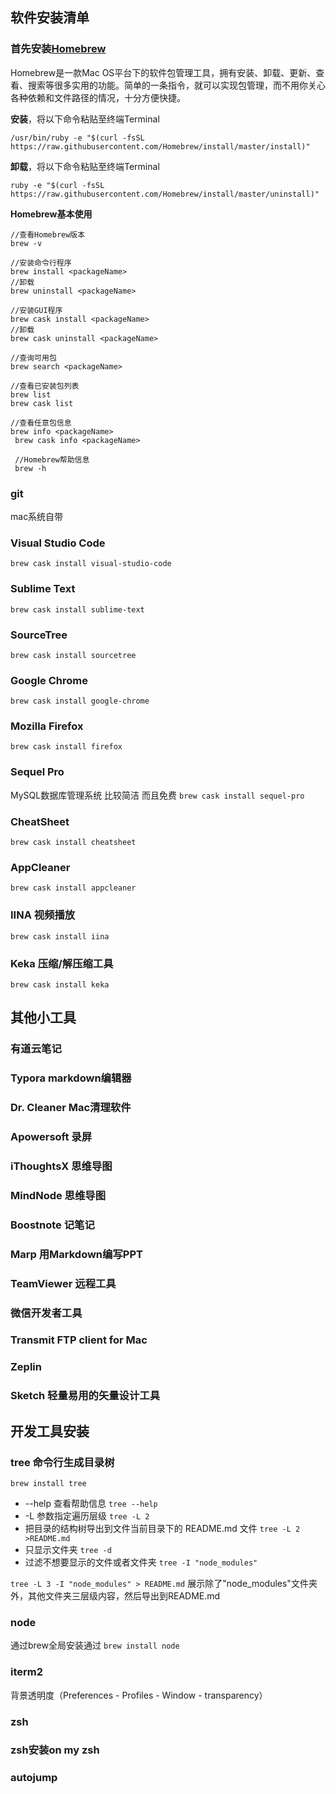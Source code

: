 ## 软件安装清单

### 首先安装[Homebrew](https://brew.sh/index_zh-cn)

Homebrew是一款Mac OS平台下的软件包管理工具，拥有安装、卸载、更新、查看、搜索等很多实用的功能。简单的一条指令，就可以实现包管理，而不用你关心各种依赖和文件路径的情况，十分方便快捷。

**安装**，将以下命令粘贴至终端Terminal
```
/usr/bin/ruby -e "$(curl -fsSL https://raw.githubusercontent.com/Homebrew/install/master/install)"
```

**卸载**，将以下命令粘贴至终端Terminal

```
ruby -e "$(curl -fsSL https://raw.githubusercontent.com/Homebrew/install/master/uninstall)"
```

**Homebrew基本使用**

```
//查看Homebrew版本
brew -v

//安装命令行程序
brew install <packageName>
//卸载
brew uninstall <packageName>

//安装GUI程序
brew cask install <packageName>
//卸载
brew cask uninstall <packageName>

//查询可用包
brew search <packageName>

//查看已安装包列表
brew list
brew cask list

//查看任意包信息
brew info <packageName>
 brew cask info <packageName>
 
 //Homebrew帮助信息
 brew -h
```

### git
mac系统自带

### Visual Studio Code
`brew cask install visual-studio-code`

### Sublime Text
`brew cask install sublime-text`

### SourceTree
`brew cask install sourcetree`

### Google Chrome
`brew cask install google-chrome`

### Mozilla Firefox 
`brew cask install firefox`

### Sequel Pro

MySQL数据库管理系统 比较简洁 而且免费
`brew cask install sequel-pro`

### CheatSheet

`brew cask install cheatsheet`

### AppCleaner
`brew cask install appcleaner`

### IINA 视频播放
`brew cask install iina`

### Keka 压缩/解压缩工具
`brew cask install keka`

## 其他小工具

### 有道云笔记
### Typora markdown编辑器
### Dr. Cleaner Mac清理软件
### Apowersoft 录屏
### iThoughtsX 思维导图
### MindNode 思维导图
### Boostnote 记笔记
### Marp 用Markdown编写PPT
### TeamViewer 远程工具
### 微信开发者工具
### Transmit  FTP client for Mac
### Zeplin 
### Sketch 轻量易用的矢量设计工具

## 开发工具安装

### tree 命令行生成目录树
`brew install tree`

> 
  * --help 查看帮助信息 `tree --help`
  * -L 参数指定遍历层级 `tree -L 2`
  * 把目录的结构树导出到文件当前目录下的 README.md 文件 `tree -L 2 >README.md`
  * 只显示文件夹 `tree -d`
  * 过滤不想要显示的文件或者文件夹 `tree -I "node_modules"`

`tree -L 3 -I "node_modules" > README.md`
展示除了"node_modules"文件夹外，其他文件夹三层级内容，然后导出到README.md

### node

通过brew全局安装通过
`brew install node`

### iterm2
背景透明度（Preferences - Profiles - Window - transparency）

### zsh

### zsh安装on my zsh

### autojump

### 